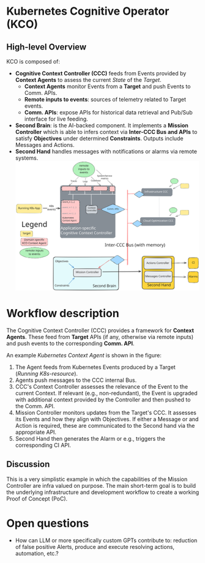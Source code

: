 # Kubernetes Cognitive Operator (KCO)

## High-level Overview

KCO is composed of:
- **Cognitive Context Controller (CCC)** feeds from Events provided by **Context Agents** to assess the current *State* of the *Target*.
	- **Context Agents** monitor Events from a **Target** and push Events to Comm. APIs.
	- **Remote inputs to events**: sources of telemetry related to Target events. 
	- **Comm. APIs**: expose APIs for historical data retrieval and Pub/Sub interface for live feeding.
- **Second Brain**: is the AI-backed component. It implements a **Mission Controller** which is able to infers context via **Inter-CCC Bus and APIs** to satisfy **Objectives** under determined **Constraints**. Outputs include Messages and Actions.
- **Second Hand** handles messages with notifications or alarms via remote systems.
![janitor-general-workflow.excalidraw.svg|800](./figures/janitor-general-workflow.excalidraw.svg)

# Workflow description
The Cognitive Context Controller (CCC) provides a framework for **Context Agents**. These feed from **Target** APIs (if any, otherwise via remote inputs) and push events to the corresponding **Comm. API**. 

An example *Kubernetes Context Agent* is shown in the figure:
1. The Agent feeds from Kubernetes Events produced by a Target (*Running K8s-resource*). 
2. Agents push messages to the CCC internal Bus.
3. CCC's Context Controller assesses the relevance of the Event to the current Context. If relevant (e.g., non-redundant), the Event is upgraded with additional context provided by the Controller and then pushed to the Comm. API.
4. Mission Controller monitors updates from the Target's CCC. It assesses its Events and how they align with Objectives. If either a Message or and Action is required, these are communicated to the Second hand via the appropriate API.
5. Second Hand then generates the Alarm or e.g., triggers the corresponding CI API.

## Discussion
This is a very simplistic example in which the capabilities of the Mission Controller are infra valued on purpose. The main short-term goal is to build the underlying infrastructure and development workflow to create a working Proof of Concept (PoC).

# Open questions
- How can LLM or more specifically custom GPTs contribute to: reduction of false positive Alerts, produce and execute resolving actions, automation, etc.?
